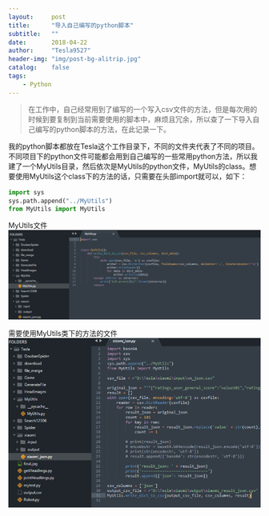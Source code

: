 ```yaml
---
layout:     post
title:      "导入自己编写的python脚本"
subtitle:   ""
date:       2018-04-22
author:     "Tesla9527"
header-img: "img/post-bg-alitrip.jpg"
catalog:    false
tags:
    - Python
---
```

>在工作中，自己经常用到了编写的一个写入csv文件的方法，但是每次用的时候到要复制到当前需要使用的脚本中，麻烦且冗余，所以查了一下导入自己编写的python脚本的方法，在此记录一下。

我的python脚本都放在Tesla这个工作目录下，不同的文件夹代表了不同的项目。不同项目下的python文件可能都会用到自己编写的一些常用python方法，所以我建了一个MyUtils目录，然后依次是MyUtils的python文件，MyUtils的class。想要使用MyUtils这个class下的方法的话，只需要在头部import就可以，如下：
```python
import sys
sys.path.append("../MyUtils")
from MyUtils import MyUtils
```

MyUtils文件
![img](/img/in-post/import-own-python/2.png)

需要使用MyUtils类下的方法的文件  
![img](/img/in-post/import-own-python/1.png)